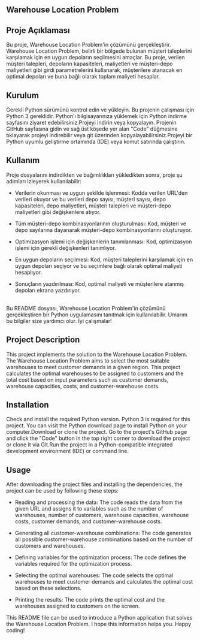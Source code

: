 ## Warehouse Location Problem

## Proje Açıklaması

Bu proje, Warehouse Location Problem'in çözümünü gerçekleştirir. Warehouse Location Problem, belirli bir bölgede bulunan müşteri taleplerini karşılamak için en uygun depoların seçilmesini amaçlar. Bu proje, verilen müşteri talepleri, depoların kapasiteleri, maliyetleri ve müşteri-depo maliyetleri gibi girdi parametrelerini kullanarak, müşterilere atanacak en optimal depoları ve buna bağlı olarak toplam maliyeti hesaplar.

## Kurulum

Gerekli Python sürümünü kontrol edin ve yükleyin. Bu projenin çalışması için Python 3 gereklidir. Python'ı bilgisayarınıza yüklemek için Python indirme sayfasını ziyaret edebilirsiniz.Projeyi indirin veya kopyalayın. Projenin GitHub sayfasına gidin ve sağ üst köşede yer alan "Code" düğmesine tıklayarak projeyi indirebilir veya git üzerinden kopyalayabilirsiniz.Projeyi bir Python uyumlu geliştirme ortamında (IDE) veya komut satırında çalıştırın.

## Kullanım

Proje dosyalarını indirdikten ve bağımlılıkları yükledikten sonra, proje şu adımları izleyerek kullanılabilir:<br>

- Verilerin okunması ve uygun şekilde işlenmesi: Kodda verilen URL'den verileri okuyor ve bu verileri depo sayısı, müşteri sayısı, depo kapasiteleri, depo maliyetleri, müşteri talepleri ve müşteri-depo maliyetleri gibi değişkenlere atıyor.<br> 

- Tüm müşteri-depo kombinasyonlarının oluşturulması: Kod, müşteri ve depo sayılarına dayanarak müşteri-depo kombinasyonlarını oluşturuyor. <br>

- Optimizasyon işlemi için değişkenlerin tanımlanması: Kod, optimizasyon işlemi için gerekli değişkenleri tanımlıyor. <br>

- En uygun depoların seçilmesi: Kod, müşteri taleplerini karşılamak için en uygun depoları seçiyor ve bu seçimlere bağlı olarak optimal maliyeti hesaplıyor. 

- Sonuçların yazdırılması: Kod, optimal maliyeti ve müşterilere atanmış depoları ekrana yazdırıyor.
<br>
Bu README dosyası, Warehouse Location Problem'in çözümünü gerçekleştiren bir Python uygulamasını tanıtmak için kullanılabilir. Umarım bu bilgiler size yardımcı olur. İyi çalışmalar!

## Project Description

This project implements the solution to the Warehouse Location Problem. The Warehouse Location Problem aims to select the most suitable warehouses to meet customer demands in a given region. This project calculates the optimal warehouses to be assigned to customers and the total cost based on input parameters such as customer demands, warehouse capacities, costs, and customer-warehouse costs.

## Installation

Check and install the required Python version. Python 3 is required for this project. You can visit the Python download page to install Python on your computer.Download or clone the project. Go to the project's GitHub page and click the "Code" button in the top right corner to download the project or clone it via Git.Run the project in a Python-compatible integrated development environment (IDE) or command line.

## Usage

After downloading the project files and installing the dependencies, the project can be used by following these steps:

- Reading and processing the data: The code reads the data from the given URL and assigns it to variables such as the number of warehouses, number of customers, warehouse capacities, warehouse costs, customer demands, and customer-warehouse costs.

- Generating all customer-warehouse combinations: The code generates all possible customer-warehouse combinations based on the number of customers and warehouses.

- Defining variables for the optimization process: The code defines the variables required for the optimization process.

- Selecting the optimal warehouses: The code selects the optimal warehouses to meet customer demands and calculates the optimal cost based on these selections.

- Printing the results: The code prints the optimal cost and the warehouses assigned to customers on the screen.

This README file can be used to introduce a Python application that solves the Warehouse Location Problem. I hope this information helps you. Happy coding!

